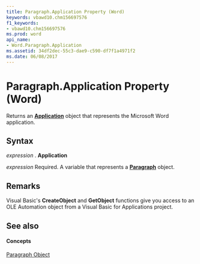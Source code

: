 ```yaml
---
title: Paragraph.Application Property (Word)
keywords: vbawd10.chm156697576
f1_keywords:
- vbawd10.chm156697576
ms.prod: word
api_name:
- Word.Paragraph.Application
ms.assetid: 34df2dec-55c3-dae9-c590-df7f1a4971f2
ms.date: 06/08/2017
---
```



# Paragraph.Application Property (Word)

Returns an  **[Application](Word.Application.md)** object that represents the Microsoft Word application.


## Syntax

 _expression_ . **Application**

 _expression_ Required. A variable that represents a **[Paragraph](Word.Paragraph.md)** object.


## Remarks

Visual Basic's  **CreateObject** and **GetObject** functions give you access to an OLE Automation object from a Visual Basic for Applications project.


## See also


#### Concepts


[Paragraph Object](Word.Paragraph.md)

